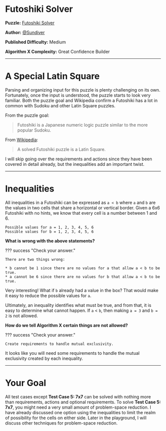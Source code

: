 # Futoshiki Solver

__Puzzle:__ [Futoshiki Solver](https://www.codingame.com/training/medium/futoshiki-solver)

__Author:__ [@Sundiver](https://www.codingame.com/profile/a4d5c1786311a05772d1b2f5dadac78e6102203)

__Published Difficulty:__ Medium

__Algorithm X Complexity:__ Great Confidence Builder

---

# A Special Latin Square

Parsing and organizing input for this puzzle is plenty challenging on its own. Fortunately, once the input is understood, the puzzle starts to look very familiar. Both the puzzle goal and Wikipedia confirm a Futoshiki has a lot in common with Sudoku and other Latin Square puzzles.

From the puzzle goal:

>Futoshiki is a Japanese numeric logic puzzle similar to the more popular Sudoku.

From [Wikipedia](https://en.wikipedia.org/wiki/Futoshiki):

>A solved Futoshiki puzzle is a Latin Square.

I will skip going over the requirements and actions since they have been covered in detail already, but the inequalities add an important twist.

---

# Inequalities

All inequalities in a Futoshiki can be expressed as `a < b` where `a` and `b` are the values in two cells that share a horizontal or vertical border. Given a 6x6 Futoshiki with no hints, we know that every cell is a number between 1 and 6.

```
Possible values for a = 1, 2, 3, 4, 5, 6
Possible values for b = 1, 2, 3, 4, 5, 6
```

**What is wrong with the above statements?**

??? success "Check your answer."

    There are two things wrong:
    
    * b cannot be 1 since there are no values for a that allow a < b to be true.
    * a cannot be 6 since there are no values for b that allow a < b to be true. 

Very interesting! What if `b` already had a value in the box? That would make it easy to reduce the possible values for `a`.

Ultimately, an inequality identifies what must be true, and from that, it is easy to determine what cannot happen. If `a` < `b`, then making `a = 3` and `b = 2` is not allowed. 

**How do we tell Algorithm X certain things are not allowed?**

??? success "Check your answer."

    Create requirements to handle mutual exclusivity.

It looks like you will need some requirements to handle the mutual exclusivity created by each inequality.

---

# Your Goal

All test cases except __Test Case 5: 7x7__ can be solved with nothing more than requirements, actions and optional requirements. To solve __Test Case 5: 7x7__, you might need a very small amount of problem-space reduction. I have already discussed one option using the inequalities to limit the realm of possibility for the cells on either side. Later in the playground, I will discuss other techniques for problem-space reduction.

<BR>